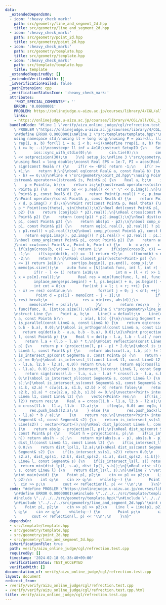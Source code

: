 ```yaml
---
data:
  _extendedDependsOn:
  - icon: ':heavy_check_mark:'
    path: src/geometry/line_and_segment_2d.hpp
    title: src/geometry/line_and_segment_2d.hpp
  - icon: ':heavy_check_mark:'
    path: src/geometry/point_2d.hpp
    title: src/geometry/point_2d.hpp
  - icon: ':heavy_check_mark:'
    path: src/geometry/template.hpp
    title: src/geometry/template.hpp
  - icon: ':heavy_check_mark:'
    path: src/template/template.hpp
    title: template
  _extendedRequiredBy: []
  _extendedVerifiedWith: []
  _isVerificationFailed: false
  _pathExtension: cpp
  _verificationStatusIcon: ':heavy_check_mark:'
  attributes:
    '*NOT_SPECIAL_COMMENTS*': ''
    ERROR: '0.00000001'
    PROBLEM: https://onlinejudge.u-aizu.ac.jp/courses/library/4/CGL/all/CGL_1_B
    links:
    - https://onlinejudge.u-aizu.ac.jp/courses/library/4/CGL/all/CGL_1_B
  bundledCode: "#line 1 \"verify/aizu_online_judge/cgl/refrection.test.cpp\"\n#define\
    \ PROBLEM \"https://onlinejudge.u-aizu.ac.jp/courses/library/4/CGL/all/CGL_1_B\"\
    \n#define ERROR 0.00000001\n#line 2 \"src/template/template.hpp\"\n#include <bits/stdc++.h>\n\
    using namespace std;\nusing ll = long long;\nusing P = pair<ll, ll>;\n#define\
    \ rep(i, a, b) for(ll i = a; i < b; ++i)\n#define rrep(i, a, b) for(ll i = a;\
    \ i >= b; --i)\nconstexpr ll inf = 4e18;\nstruct SetupIO {\n    SetupIO() {\n\
    \        ios::sync_with_stdio(0);\n        cin.tie(0);\n        cout << fixed\
    \ << setprecision(30);\n    }\n} setup_io;\n#line 3 \"src/geometry/template.hpp\"\
    \nusing Real = long double;\nconst Real EPS = 1e-7, PI = acos(Real(-1.0));\nint\
    \ sign(const Real& r) {\n    if(r <= -EPS) return -1;\n    if(r >= +EPS) return\
    \ +1;\n    return 0;\n}\nbool eq(const Real& a, const Real& b) {\n    return sign(a\
    \ - b) == 0;\n}\n#line 4 \"src/geometry/point_2d.hpp\"\nusing Point = complex<Real>;\n\
    istream& operator>>(istream& is, Point& p) {\n    Real a, b;\n    is >> a >> b;\n\
    \    p = Point(a, b);\n    return is;\n}\nostream& operator<<(ostream& os, const\
    \ Point& p) {\n    return os << p.real() << \" \" << p.imag();\n}\nPoint operator*(const\
    \ Point& p, const Real& d) {\n    return Point(p.real() * d, p.imag() * d);\n\
    }\nPoint operator/(const Point& p, const Real& d) {\n    return Point(p.real()\
    \ / d, p.imag() / d);\n}\nPoint rot(const Point& p, Real theta) {\n    return\
    \ p * Point(cos(theta), sin(theta));\n}\nReal dot(const Point& p1, const Point&\
    \ p2) {\n    return (conj(p1) * p2).real();\n}\nReal cross(const Point& p1, const\
    \ Point& p2) {\n    return (conj(p1) * p2).imag();\n}\nReal dist(const Point&\
    \ p1, const Point& p2) {\n    return abs(p1 - p2);\n}\nbool comp_x(const Point&\
    \ p1, const Point& p2) {\n    return eq(p1.real(), p2.real()) ? p1.imag() < p2.imag()\
    \ : p1.real() < p2.real();\n}\nbool comp_y(const Point& p1, const Point& p2) {\n\
    \    return eq(p1.imag(), p2.imag()) ? p1.real() < p2.real() : p1.imag() < p2.imag();\n\
    }\nbool comp_arg(const Point& p1, const Point& p2) {\n    return arg(p1) < arg(p2);\n\
    }\nint ccw(const Point& a, Point b, Point c) {\n    b -= a;\n    c -= a;\n   \
    \ if(sign(cross(b, c)) == 1) return 1;\n    if(sign(cross(b, c)) == -1) return\
    \ -1;\n    if(sign(dot(b, c)) == -1) return +2;\n    if(norm(b) < norm(c)) return\
    \ -2;\n    return 0;\n}\nReal closest_pair(vector<Point> ps) {\n    if((int)ps.size()\
    \ <= 1) return 1e18;\n    sort(ps.begin(), ps.end(), comp_x);\n    vector<Point>\
    \ memo(ps.size());\n    auto func = [&](auto& func, int l, int r) -> Real {\n\
    \        if(r - l <= 1) return 1e18;\n        int m = (l + r) >> 1;\n        Real\
    \ x = ps[m].real();\n        Real res = min(func(func, l, m), func(func, m, r));\n\
    \        inplace_merge(ps.begin() + l, ps.begin() + m, ps.begin() + r, comp_y);\n\
    \        int cnt = 0;\n        for(int i = l; i < r; ++i) {\n            if(abs(ps[i].real()\
    \ - x) >= res) continue;\n            for(int j = 0; j < cnt; ++j) {\n       \
    \         Point d = ps[i] - memo[cnt - j - 1];\n                if(d.imag() >=\
    \ res) break;\n                res = min(res, abs(d));\n            }\n      \
    \      memo[cnt++] = ps[i];\n        }\n        return res;\n    };\n    return\
    \ func(func, 0, (int)ps.size());\n}\n#line 5 \"src/geometry/line_and_segment_2d.hpp\"\
    \nstruct Line {\n    Point a, b;\n    Line() = default;\n    Line(const Point&\
    \ a, const Point& b)\n        : a(a), b(b) {}\n};\nusing Segment = Line;\nbool\
    \ is_parallel(const Line& a, const Line& b) {\n    return eq(cross(a.b - a.a,\
    \ b.b - b.a), 0.0);\n}\nbool is_orthogonal(const Line& a, const Line& b) {\n \
    \   return eq(dot(a.b - a.a, b.b - b.a), 0.0);\n}\nPoint projection(const Line&\
    \ l, const Point& p) {\n    Real t = dot(p - l.a, l.b - l.a) / norm(l.b - l.a);\n\
    \    return l.a + (l.b - l.a) * t;\n}\nPoint reflection(const Line& l, const Point&\
    \ p) {\n    return p + (projection(l, p) - p) * 2.0;\n}\nbool is_intersect_lp(const\
    \ Line& l, const Point& p) {\n    return abs(ccw(l.a, l.b, p)) != 1;\n}\nbool\
    \ is_intersect_sp(const Segment& s, const Point& p) {\n    return ccw(s.a, s.b,\
    \ p) == 0;\n}\nbool is_intersect_ll(const Line& l1, const Line& l2) {\n    if(!eq(cross(l1.b\
    \ - l1.a, l2.b - l2.a), 0.0)) return true;\n    return eq(cross(l1.b - l1.a, l2.b\
    \ - l1.a), 0.0);\n}\nbool is_intersect_ls(const Line& l, const Segment& s) {\n\
    \    return sign(cross(l.b - l.a, s.a - l.a) * cross(l.b - l.a, s.b - l.a)) <=\
    \ 0;\n}\nbool is_intersect_sl(const Segment& s, const Line& l) {\n    return is_intersect_ls(l,\
    \ s);\n}\nbool is_intersect_ss(const Segment& s1, const Segment& s2) {\n    if(ccw(s1.a,\
    \ s1.b, s2.a) * ccw(s1.a, s1.b, s2.b) > 0) return false;\n    return ccw(s2.a,\
    \ s2.b, s1.a) * ccw(s2.a, s2.b, s1.b) <= 0;\n}\nvector<Point> intersection_ll(const\
    \ Line& l1, const Line& l2) {\n    vector<Point> res;\n    if(!is_intersect_ll(l1,\
    \ l2)) return res;\n    Real a = cross(l1.b - l1.a, l2.b - l2.a);\n    Real b\
    \ = cross(l1.b - l1.a, l1.b - l2.a);\n    if(eq(a, 0.0) and eq(b, 0.0)) {\n  \
    \      res.push_back(l2.a);\n    } else {\n        res.push_back(l2.a + (l2.b\
    \ - l2.a) * b / a);\n    }\n    return res;\n}\nvector<Point> intersection_ss(const\
    \ Segment& s1, const Segment& s2) {\n    return is_intersect_ss(s1, s2) ? intersection_ll(Line(s1),\
    \ Line(s2)) : vector<Point>();\n}\nReal dist_lp(const Line& l, const Point& p)\
    \ {\n    return abs(p - projection(l, p));\n}\nReal dist_sp(const Segment& s,\
    \ const Point& p) {\n    Point h = projection(s, p);\n    if(is_intersect_sp(s,\
    \ h)) return abs(h - p);\n    return min(abs(s.a - p), abs(s.b - p));\n}\nReal\
    \ dist_ll(const Line& l1, const Line& l2) {\n    if(is_intersect_ll(l1, l2)) return\
    \ 0.0;\n    return dist_lp(l1, l2.a);\n}\nReal dist_ss(const Segment& s1, const\
    \ Segment& s2) {\n    if(is_intersect_ss(s1, s2)) return 0.0;\n    return min({dist_sp(s1,\
    \ s2.a), dist_sp(s1, s2.b), dist_sp(s2, s1.a), dist_sp(s2, s1.b)});\n}\nReal dist_ls(const\
    \ Line& l, const Segment& s) {\n    if(is_intersect_ls(l, s)) return 0.0;\n  \
    \  return min(dist_lp(l, s.a), dist_lp(l, s.b));\n}\nReal dist_sl(const Segment&\
    \ s, const Line& l) {\n    return dist_ls(l, s);\n}\n#line 7 \"verify/aizu_online_judge/cgl/refrection.test.cpp\"\
    \nint main(void) {\n    Point p1, p2;\n    cin >> p1 >> p2;\n    Line l = Line(p1,\
    \ p2);\n    int q;\n    cin >> q;\n    while(q--) {\n        Point p;\n      \
    \  cin >> p;\n        cout << reflection(l, p) << '\\n';\n    }\n}\n"
  code: "#define PROBLEM \"https://onlinejudge.u-aizu.ac.jp/courses/library/4/CGL/all/CGL_1_B\"\
    \n#define ERROR 0.00000001\n#include \"../../../src/template/template.hpp\"\n\
    #include \"../../../src/geometry/template.hpp\"\n#include \"../../../src/geometry/point_2d.hpp\"\
    \n#include \"../../../src/geometry/line_and_segment_2d.hpp\"\nint main(void) {\n\
    \    Point p1, p2;\n    cin >> p1 >> p2;\n    Line l = Line(p1, p2);\n    int\
    \ q;\n    cin >> q;\n    while(q--) {\n        Point p;\n        cin >> p;\n \
    \       cout << reflection(l, p) << '\\n';\n    }\n}"
  dependsOn:
  - src/template/template.hpp
  - src/geometry/template.hpp
  - src/geometry/point_2d.hpp
  - src/geometry/line_and_segment_2d.hpp
  isVerificationFile: true
  path: verify/aizu_online_judge/cgl/refrection.test.cpp
  requiredBy: []
  timestamp: '2024-02-18 01:38:40+09:00'
  verificationStatus: TEST_ACCEPTED
  verifiedWith: []
documentation_of: verify/aizu_online_judge/cgl/refrection.test.cpp
layout: document
redirect_from:
- /verify/verify/aizu_online_judge/cgl/refrection.test.cpp
- /verify/verify/aizu_online_judge/cgl/refrection.test.cpp.html
title: verify/aizu_online_judge/cgl/refrection.test.cpp
---
```

